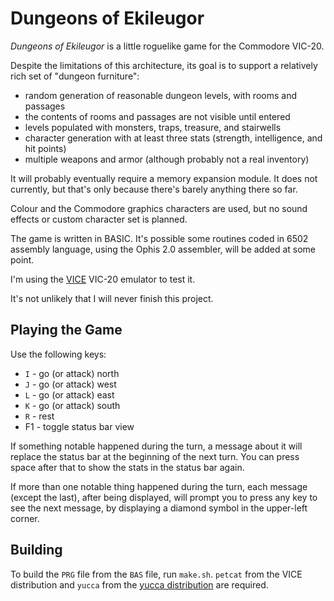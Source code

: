 Dungeons of Ekileugor
=====================

_Dungeons of Ekileugor_ is a little roguelike game for the Commodore VIC-20.

Despite the limitations of this architecture, its goal is to support a
relatively rich set of "dungeon furniture":

*   random generation of reasonable dungeon levels, with rooms and passages
*   the contents of rooms and passages are not visible until entered
*   levels populated with monsters, traps, treasure, and stairwells
*   character generation with at least three stats (strength, intelligence,
    and hit points)
*   multiple weapons and armor (although probably not a real inventory)

It will probably eventually require a memory expansion module.  It does
not currently, but that's only because there's barely anything there so far.

Colour and the Commodore graphics characters are used, but no sound effects
or custom character set is planned.

The game is written in BASIC.  It's possible some routines coded in 6502
assembly language, using the Ophis 2.0 assembler, will be added at some
point.

I'm using the [VICE][] VIC-20 emulator to test it.

It's not unlikely that I will never finish this project.

Playing the Game
----------------

Use the following keys:

*   `I` - go (or attack) north
*   `J` - go (or attack) west
*   `L` - go (or attack) east
*   `K` - go (or attack) south
*   `R` - rest
*   F1  - toggle status bar view

If something notable happened during the turn, a message about it will
replace the status bar at the beginning of the next turn.  You can press
space after that to show the stats in the status bar again.

If more than one notable thing happened during the turn, each message
(except the last), after being displayed, will prompt you to press any key to
see the next message, by displaying a diamond symbol in the upper-left
corner.

Building
--------

To build the `PRG` file from the `BAS` file, run `make.sh`.  `petcat`
from the VICE distribution and `yucca` from the [yucca distribution][]
are required.

[yucca distribution]: http://catseye.tc/projects/yucca/
[VICE]: http://vice-emu.sourceforge.net/
